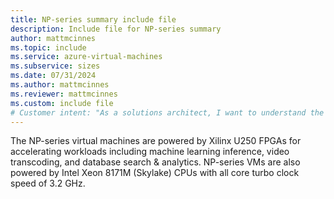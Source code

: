 ```yaml
---
title: NP-series summary include file
description: Include file for NP-series summary
author: mattmcinnes
ms.topic: include
ms.service: azure-virtual-machines
ms.subservice: sizes
ms.date: 07/31/2024
ms.author: mattmcinnes
ms.reviewer: mattmcinnes
ms.custom: include file
# Customer intent: "As a solutions architect, I want to understand the capabilities of NP-series virtual machines, so that I can assess their suitability for accelerating workloads such as machine learning inference and video transcoding in my projects."
---
```

The NP-series virtual machines are powered by Xilinx U250 FPGAs for accelerating workloads including machine learning inference, video transcoding, and database search & analytics. NP-series VMs are also powered by Intel Xeon 8171M (Skylake) CPUs with all core turbo clock speed of 3.2 GHz.
